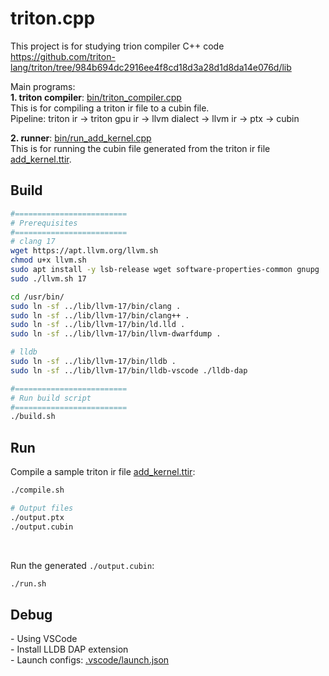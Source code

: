 # triton.cpp
This project is for studying trion compiler C++ code https://github.com/triton-lang/triton/tree/984b694dc2916ee4f8cd18d3a28d1d8da14e076d/lib
<br/>

Main programs:<br/>
**1. triton compiler**: [bin/triton_compiler.cpp](bin/triton_compiler.cpp)<br/>
This is for compiling a triton ir file to a cubin file.<br/>
Pipeline: triton ir -> triton gpu ir -> llvm dialect -> llvm ir -> ptx -> cubin<br/>

**2. runner**: [bin/run_add_kernel.cpp](bin/run_add_kernel.cpp)<br/>
This is for running the cubin file generated from the triton ir file [add_kernel.ttir](./add_kernel.ttir).

## Build
```Bash
#=========================
# Prerequisites
#=========================
# clang 17
wget https://apt.llvm.org/llvm.sh
chmod u+x llvm.sh
sudo apt install -y lsb-release wget software-properties-common gnupg
sudo ./llvm.sh 17

cd /usr/bin/
sudo ln -sf ../lib/llvm-17/bin/clang .
sudo ln -sf ../lib/llvm-17/bin/clang++ .
sudo ln -sf ../lib/llvm-17/bin/ld.lld .
sudo ln -sf ../lib/llvm-17/bin/llvm-dwarfdump .

# lldb
sudo ln -sf ../lib/llvm-17/bin/lldb .
sudo ln -sf ../lib/llvm-17/bin/lldb-vscode ./lldb-dap

#=========================
# Run build script
#=========================
./build.sh
```

## Run
Compile a sample triton ir file [add_kernel.ttir](./add_kernel.ttir):
```Bash
./compile.sh

# Output files
./output.ptx
./output.cubin
```
<br/>

Run the generated `./output.cubin`:
```Bash
./run.sh
```

## Debug
\- Using VSCode <br/>
\- Install LLDB DAP extension <br/>
\- Launch configs: [.vscode/launch.json](./.vscode/launch.json)
